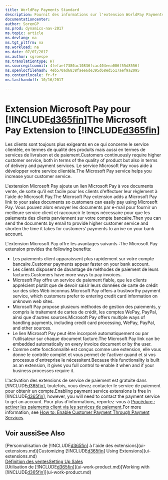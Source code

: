 ```yaml
---
title: WorldPay Payments Standard
description: Fournit des informations sur l'extension WorldPay Payments Standard
documentationcenter: 
author: SorenGP
ms.prod: dynamics-nav-2017
ms.topic: article
ms.devlang: na
ms.tgt_pltfrm: na
ms.workload: na
ms.date: 07/07/2017
ms.author: sgroespe
ms.translationtype: HT
ms.sourcegitcommit: 4fefaef7380ac10836fcac404eea006f55d8556f
ms.openlocfilehash: 4eb570ad6838faee6de395d68ed5517aef9a2095
ms.contentlocale: fr-fr
ms.lasthandoff: 10/16/2017

---
```

# <a name="the-microsoft-pay-extension-to-included365finincludesd365finlongmdmd"></a><span data-ttu-id="dd4e7-103">Extension Microsoft Pay pour [!INCLUDE[d365fin](includes/d365fin_long_md.md)]</span><span class="sxs-lookup"><span data-stu-id="dd4e7-103">The Microsoft Pay Extension to [!INCLUDE[d365fin](includes/d365fin_long_md.md)]</span></span>
<span data-ttu-id="dd4e7-104">Les clients sont toujours plus exigeants en ce qui concerne le service clientèle, en termes de qualité des produits mais aussi en termes de services de livraison et de paiement.</span><span class="sxs-lookup"><span data-stu-id="dd4e7-104">Customers continuously require higher customer service, both in terms of the quality of product but also in terms of delivery and payment services.</span></span> <span data-ttu-id="dd4e7-105">Le service Microsoft Pay vous aide à développer votre service clientèle.</span><span class="sxs-lookup"><span data-stu-id="dd4e7-105">The Microsoft Pay service helps you increase your customer service.</span></span>

<span data-ttu-id="dd4e7-106">L'extension Microsoft Pay ajoute un lien Microsoft Pay à vos documents vente, de sorte qu'il est facile pour les clients d'effectuer leur règlement à l'aide de Microsoft Pay.</span><span class="sxs-lookup"><span data-stu-id="dd4e7-106">The Microsoft Pay extension adds a Microsoft Pay link to your sales documents so customers can easily pay using Microsoft Pay.</span></span> <span data-ttu-id="dd4e7-107">Vous pouvez alors envoyer les documents par e-mail pour fournir un meilleure service client et raccourcir le temps nécessaire pour que les paiements des clients parviennent sur votre compte bancaire.</span><span class="sxs-lookup"><span data-stu-id="dd4e7-107">Then you can send the documents by email to provide higher customer service and shorten the time it takes for customers’ payments to arrive on your bank account.</span></span>

<span data-ttu-id="dd4e7-108">L'extension Microsoft Pay offre les avantages suivants :</span><span class="sxs-lookup"><span data-stu-id="dd4e7-108">The Microsoft Pay extension provides the following benefits:</span></span>
- <span data-ttu-id="dd4e7-109">Les paiements client apparaissent plus rapidement sur votre compte bancaire.</span><span class="sxs-lookup"><span data-stu-id="dd4e7-109">Customer payments appear faster on your bank account.</span></span>
- <span data-ttu-id="dd4e7-110">Les clients disposent de davantage de méthodes de paiement de leurs factures.</span><span class="sxs-lookup"><span data-stu-id="dd4e7-110">Customers have more ways to pay invoices.</span></span>
- <span data-ttu-id="dd4e7-111">Microsoft Pay offre un service de paiement fiable, que les clients apprécient plutôt que de devoir saisir leurs données de carte de crédit sur des sites Web inconnus.</span><span class="sxs-lookup"><span data-stu-id="dd4e7-111">Microsoft Pay offers a trustworthy payment service, which customers prefer to entering credit card information on unknown web sites.</span></span>
- <span data-ttu-id="dd4e7-112">Microsoft Pay propose plusieurs méthodes de gestion des paiements, y compris le traitement de cartes de crédit, les comptes WePay, PayPal, ainsi que d'autres sources.</span><span class="sxs-lookup"><span data-stu-id="dd4e7-112">Microsoft Pay offers multiple ways of handling payments, including credit card processing, WePay, PayPal, and other sources.</span></span>
- <span data-ttu-id="dd4e7-113">Le lien Microsoft Pay peut être incorporé automatiquement ou par l'utilisateur sur chaque document facture.</span><span class="sxs-lookup"><span data-stu-id="dd4e7-113">The Microsoft Pay link can be embedded automatically on every invoice document or by the user.</span></span>
- <span data-ttu-id="dd4e7-114">Comme cette fonctionnalité est conçus comme une extension, elle vous donne le contrôle complet et vous permet de l'activer quand et si vos processus d'entreprise le nécessitent.</span><span class="sxs-lookup"><span data-stu-id="dd4e7-114">Because this functionality is built as an extension, it gives you full control to enable it when and if your business processes require it.</span></span>

<span data-ttu-id="dd4e7-115">L'activation des extensions de service de paiement est gratuite dans [!INCLUDE[d365fin](includes/d365fin_md.md)], toutefois, vous devez contacter le service de paiement pour obtenir un compte.</span><span class="sxs-lookup"><span data-stu-id="dd4e7-115">Enabling payment service extensions is free in [!INCLUDE[d365fin](includes/d365fin_md.md)], however, you will need to contact the payment service to get an account.</span></span> <span data-ttu-id="dd4e7-116">Pour plus d'informations, reportez-vous à [Procédure : activer les paiements client via les services de paiement](sales-how-enable-payment-service-extensions.md).</span><span class="sxs-lookup"><span data-stu-id="dd4e7-116">For more information, see [How to: Enable Customer Payment Through Payment Services](sales-how-enable-payment-service-extensions.md).</span></span>

## <a name="see-also"></a><span data-ttu-id="dd4e7-117">Voir aussi</span><span class="sxs-lookup"><span data-stu-id="dd4e7-117">See Also</span></span>
<span data-ttu-id="dd4e7-118">[Personnalisation de [!INCLUDE[d365fin](includes/d365fin_md.md)] à l'aide des extensions](ui-extensions.md)</span><span class="sxs-lookup"><span data-stu-id="dd4e7-118">[Customizing [!INCLUDE[d365fin](includes/d365fin_md.md)] Using Extensions](ui-extensions.md)</span></span>  
[<span data-ttu-id="dd4e7-119">Définition des ventes</span><span class="sxs-lookup"><span data-stu-id="dd4e7-119">Setting Up Sales</span></span>](sales-setup-sales.md)  
<span data-ttu-id="dd4e7-120">[Utilisation de [!INCLUDE[d365fin](includes/d365fin_md.md)]](ui-work-product.md)</span><span class="sxs-lookup"><span data-stu-id="dd4e7-120">[Working with [!INCLUDE[d365fin](includes/d365fin_md.md)]](ui-work-product.md)</span></span>

